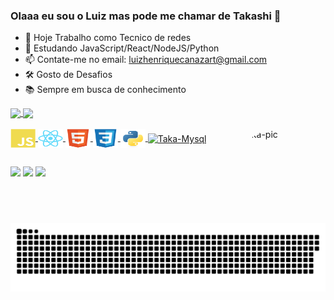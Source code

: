 ### Olaaa eu sou o Luiz mas pode me chamar de Takashi  👋


- 🔭 Hoje Trabalho como Tecnico de redes
- 🌱 Estudando JavaScript/React/NodeJS/Python
- 📫 Contate-me no email: luizhenriquecanazart@gmail.com
- 🛠 Gosto de Desafios
- 📚 Sempre em busca de conhecimento


<div >
  <a href="https://github.com/TakashiCod3r">
  <img img height="150em" align="center" src="https://github-readme-stats.vercel.app/api?username=TakashiCod3r&show_icons=true&theme=dracula&include_all_commits=true&count_private=true"/>
  <img height="150em" align="center" src="https://github-readme-stats.vercel.app/api/top-langs/?username=TakashiCod3r&layout=compact&langs_count=7&theme=dracula"/>
</div>
  
<div style="display: inline_block"><br>
  <img align="center" alt="Taka-Js" height="30" width="40" src="https://raw.githubusercontent.com/devicons/devicon/master/icons/javascript/javascript-plain.svg">
  <img align="center" alt="Taka-React" height="30" width="40" src="https://raw.githubusercontent.com/devicons/devicon/master/icons/react/react-original.svg">
  <img align="center" alt="Taka-HTML" height="30" width="40" src="https://raw.githubusercontent.com/devicons/devicon/master/icons/html5/html5-original.svg">
  <img align="center" alt="Taka-CSS" height="30" width="40" src="https://raw.githubusercontent.com/devicons/devicon/master/icons/css3/css3-original.svg">
  <img align="center" alt="Taka-Python" height="30" width="40" src="https://raw.githubusercontent.com/devicons/devicon/master/icons/python/python-original.svg">
  <img align="center" alt="Taka-Mysql" height="30" width="40" src="https://cdn.jsdelivr.net/gh/devicons/devicon/icons/mysql/mysql-original-wordmark.svg"/>
  
  <img align="right" alt="Taka-pic" height="150" style="border-radius:100px;" src="https://c.tenor.com/uipbyAqs5rEAAAAC/anime-anime-glasses.gif" width="150" />
</div>

  
  ##
 
<div> 
 <a href="https://discord.gg/3TAXjc5wYe" target="_blank"><img src="https://img.shields.io/badge/Discord-7289DA?style=for-the-badge&logo=discord&logoColor=white" target="_blank"></a> 
  <a href = "mailto:luizhenriquecanazart@gmail.com"><img src="https://img.shields.io/badge/-Gmail-%23333?style=for-the-badge&logo=gmail&logoColor=white" target="_blank"></a>
  <a href="https://www.linkedin.com/in/luiz-henrique-canazart-1854641b8/" target="_blank"><img src="https://img.shields.io/badge/-LinkedIn-%230077B5?style=for-the-badge&logo=linkedin&logoColor=white" target="_blank"></a> 
 
![Snake animation](https://github.com/TakashiCod3r/TakashiCod3r/blob/output/github-contribution-grid-snake.svg)
 
</div>


